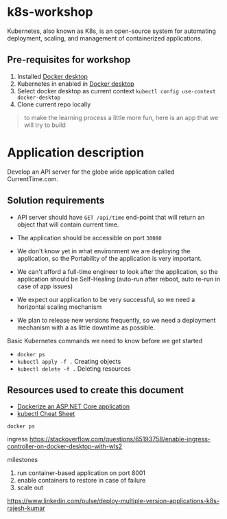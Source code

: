 
# k8s-workshop

Kubernetes, also known as K8s, is an open-source system for automating deployment, scaling, and management of containerized applications.


## Pre-requisites for workshop
1. Installed [Docker desktop](https://www.docker.com/products/docker-desktop/)
2. Kubernetes in enabled in [Docker desktop](https://docs.docker.com/desktop/kubernetes)
3. Select docker desktop as current context `kubectl config use-context docker-desktop`
4. Clone current repo locally

> to make the learning process a little more fun, here is an app that we will try to build

# Application description

Develop an API server for the globe wide application called CurrentTime.com.

## Solution requirements

- API server should have `GET /api/time` end-point that will return an object that will contain current time.

- The application should be accessible on port `30080`

- We don't know yet in what environment we are deploying the application, so the Portability of the application is very important.

- We can't afford a full-time engineer to look after the application, so the application should be Self-Healing (auto-run after reboot, auto re-run in case of app issues)

- We expect our application to be very successful, so we need a horizontal scaling mechanism

- We plan to release new versions frequently, so we need a deployment mechanism with a as little downtime as possible. 



Basic Kubernetes commands we need to know before we get started
- `docker ps`
- `kubectl apply -f .` Creating objects
- `kubectl delete -f .` Deleting resources



## Resources used to create this document
- [Dockerize an ASP.NET Core application](https://docs.docker.com/samples/dotnetcore/)
- [kubectl Cheat Sheet](https://kubernetes.io/docs/reference/kubectl/cheatsheet/)

```
docker ps
```


ingress 
https://stackoverflow.com/questions/65193758/enable-ingress-controller-on-docker-desktop-with-wls2


milestones
1. run container-based application on port 8001
2. enable containers to restore in case of failure
3. scale out 



https://www.linkedin.com/pulse/deploy-multiple-version-applications-k8s-rajesh-kumar